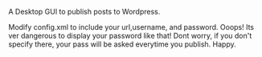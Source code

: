 A Desktop GUI to publish posts to Wordpress.

Modify config.xml to include your url,username, and password. Ooops! Its ver dangerous to display your password like that! Dont worry, if you don't specify there, your pass will be asked everytime you publish. Happy.


